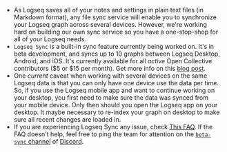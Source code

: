 - As Logseq saves all of your notes and settings in plain text files (in Markdown format), any file sync service will enable you to synchronize your Logseq graph across several devices. However, we're working hard on building our own sync service so you have a one-stop-shop for all of your Logseq needs.
- `Logseq Sync` is a built-in sync feature currently being worked on. It's in beta development, and syncs up to 10 graphs between Logseq Desktop, Android, and iOS. It's currently available for all *active* Open Collective contributors ($5 or $15 per month). Get more info on this [blog post](https://blog.logseq.com/how-to-setup-and-use-logseq-sync/).
- One *current* caveat when working with several devices on the same Logseq data is that you can only have one device use the data per time. So, if you use the Logseq mobile app and want to continue working on your desktop, you first need to make sure the data was synced from your mobile device. Only then should you open the Logseq app on your desktop. It maybe necessary to re-index your graph on desktop to make sure all recent changes are loaded in.
- If you are experiencing Logseq Sync any issue, check [This FAQ](https://discuss.logseq.com/t/im-using-logseq-sync-what-should-i-do-if-i-am-experiencing-sync-issues/13599). If the FAQ doesn't help, feel free to ping the team for attention on the [`beta-sync` channel](https://discord.com/channels/725182569297215569/1013467386130747522) of [Discord](https://discord.gg/KpN4eHY).
